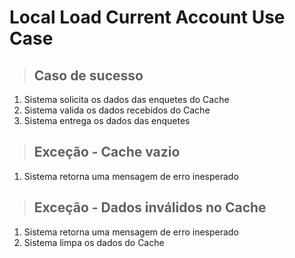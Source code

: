 # Local Load Current Account Use Case

> ## Caso de sucesso
1. Sistema solicita os dados das enquetes do Cache
2. Sistema valida os dados recebidos do Cache
3. Sistema entrega os dados das enquetes

> ## Exceção - Cache vazio
1. Sistema retorna uma mensagem de erro inesperado


> ## Exceção - Dados inválidos no Cache
1. Sistema retorna uma mensagem de erro inesperado
2. Sistema limpa os dados do Cache